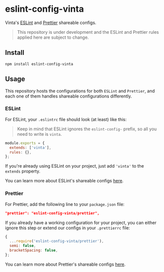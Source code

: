 # eslint-config-vinta

Vinta's [ESLint](http://eslint.org) and [Prettier](https://prettier.io/) shareable configs.

> This repository is under development and the ESLint and Prettier rules applied here are subject to change.

## Install

```
npm install eslint-config-vinta
```

## Usage

This repository hosts the configurations for both `ESLint` and `Prettier`, and each one of them handles shareable configurations differently.

### ESLint

For ESLint, your `.eslintrc` file should look (at least) like this:

> Keep in mind that ESLint ignores the `eslint-config-` prefix, so all you need to write is `vinta`.

```js
module.exports = {
  extends: ['vinta'],
  rules: {},
};
```

If you're already using ESLint on your project, just add `'vinta'` to the `extends` property.

You can learn more about ESLint's shareable configs [here](http://eslint.org/docs/developer-guide/shareable-configs).

### Prettier

For Prettier, add the following line to your `package.json` file:

```json
"prettier": "eslint-config-vinta/prettier",
```

If you already have a working configuration for your project, you can either ignore this step or extend our configs in your `.prettierrc` file:

```js
{
  ...require('eslint-config-vinta/prettier'),
  semi: false,
  bracketSpacing: false,
};
```

You can learn more about Prettier's shareable configs [here](https://github.com/prettier/prettier/blob/master/docs/configuration.md#sharing-configurations).
